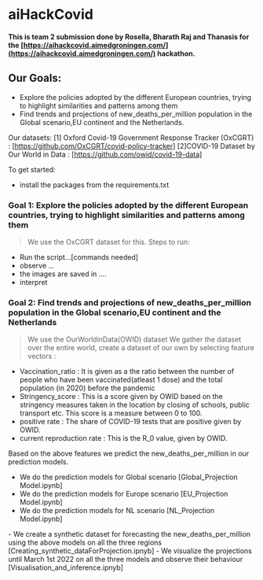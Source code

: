 # aiHackCovid
#### This is team 2 submission done by Rosella, Bharath Raj and Thanasis  for the [https://aihackcovid.aimedgroningen.com/](https://aihackcovid.aimedgroningen.com/) hackathon.


## Our Goals:
- Explore the policies adopted by the different European countries, trying to highlight similarities and patterns among them
- Find trends and projections of new_deaths_per_million population in the Global scenario,EU continent and the Netherlands.

Our datasets: 
[1] Oxford Covid-19 Government Response Tracker (OxCGRT) : [https://github.com/OxCGRT/covid-policy-tracker]
[2]COVID-19 Dataset by Our World in Data : [https://github.com/owid/covid-19-data]

To get started:
- install the packages from the requirements.txt

### Goal 1: Explore the policies adopted by the different European countries, trying to highlight similarities and patterns among them
>We use the OxCGRT dataset for this. 
Steps to run:
- Run the script...[commands needed]
- observe ...
- the images are saved in ....
- interpret

### Goal 2: Find trends and projections of new_deaths_per_million population in the Global scenario,EU continent and the Netherlands
> We use the OurWorldinData(OWID) dataset 
> We gather the dataset over the entire world, create a dataset of our own by selecting feature vectors : 
- Vaccination_ratio : It is given as a the ratio between the number of people who have been vaccinated(atleast 1 dose) and the total population (in 2020) before the pandemic
- Stringency_score : This is a score given by OWID based on the stringency measures taken in the location by closing of schools, public transport etc. This score is a measure between 0 to 100.
- positive rate : The share of COVID-19 tests that are positive given by OWID.
- current reproduction rate : This is the R_0 value, given by OWID.

Based on the above features we predict the new_deaths_per_million in our prediction models.
- We do the prediction models for Global scenario [Global_Projection Model.ipynb]
- We do the prediction models for Europe scenario [EU_Projection Model.ipynb]
- We do the prediction models for NL scenario [NL_Projection Model.ipynb]

<Things to do>  
- We create a synthetic dataset for forecasting the new_deaths_per_million using the above models on all the three regions [Creating_synthetic_dataForProjection.ipnyb]
- We visualize the projections until March 1st 2022 on all the three models and observe their behaviour [Visualisation_and_inference.ipnyb]
